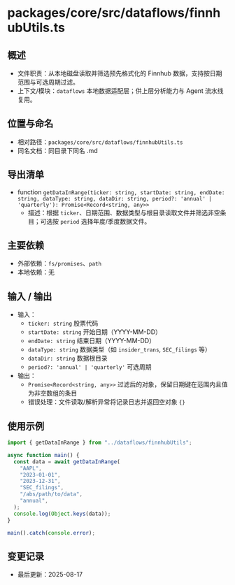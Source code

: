 # packages/core/src/dataflows/finnhubUtils.ts

## 概述

- 文件职责：从本地磁盘读取并筛选预先格式化的 Finnhub 数据，支持按日期范围与可选周期过滤。
- 上下文/模块：`dataflows` 本地数据适配层；供上层分析能力与 Agent 流水线复用。

## 位置与命名

- 相对路径：`packages/core/src/dataflows/finnhubUtils.ts`
- 同名文档：同目录下同名 .md

## 导出清单

- function `getDataInRange(ticker: string, startDate: string, endDate: string, dataType: string, dataDir: string, period?: 'annual' | 'quarterly'): Promise<Record<string, any>>`
  - 描述：根据 `ticker`、日期范围、数据类型与根目录读取文件并筛选非空条目；可选按 `period` 选择年度/季度数据文件。

## 主要依赖

- 外部依赖：`fs/promises`、`path`
- 本地依赖：无

## 输入 / 输出

- 输入：
  - `ticker: string` 股票代码
  - `startDate: string` 开始日期（YYYY-MM-DD）
  - `endDate: string` 结束日期（YYYY-MM-DD）
  - `dataType: string` 数据类型（如 `insider_trans`, `SEC_filings` 等）
  - `dataDir: string` 数据根目录
  - `period?: 'annual' | 'quarterly'` 可选周期
- 输出：
  - `Promise<Record<string, any>>` 过滤后的对象，保留日期键在范围内且值为非空数组的条目
  - 错误处理：文件读取/解析异常将记录日志并返回空对象 `{}`

## 使用示例

```ts
import { getDataInRange } from "../dataflows/finnhubUtils";

async function main() {
  const data = await getDataInRange(
    "AAPL",
    "2023-01-01",
    "2023-12-31",
    "SEC_filings",
    "/abs/path/to/data",
    "annual",
  );
  console.log(Object.keys(data));
}

main().catch(console.error);
```

## 变更记录

- 最后更新：2025-08-17
